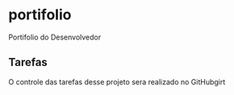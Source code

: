 # portifolio
Portifolio do Desenvolvedor

## Tarefas

O controle das tarefas desse projeto sera realizado no GitHubgirt